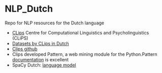 # NLP_Dutch
Repo for NLP resources for the Dutch language

* [CLips](https://www.clips.uantwerpen.be) Centre for Computational Linguistics and Psycholinguistics (CLiPS)
* [Datasets by CLips in Dutch](https://www.uantwerpen.be/en/research-groups/clips/research/datasets/)
* [Clips github](https://github.com/clips/pattern)
* Clips developed Pattern, a web mining module for the Python.Pattern [documentation](https://www.clips.uantwerpen.be/pages/pattern-dev) is excellent
* SpaCy Dutch: [language model](https://spacy.io/models/nl)
